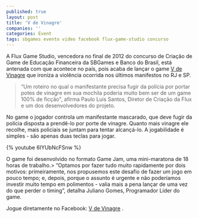 ```yaml
---
published: true
layout: post
title: 'V de Vinagre'
companies: ''
categories: Event
tags: sbgames evento video facebook flux-game-studio concurso
---
```


 
A Flux Game Studio, vencedora no final de 2012 do concurso de Cria&#231;&#227;o de Game de Educa&#231;&#227;o Financeira da SBGames e Banco do Brasil, est&#225; antenada com que acontece no pa&#237;s, pois acaba de lan&#231;ar o game <a href="https://apps.facebook.com/vdevinagre/" target="_blank">V de Vinagre</a>
 que ironiza a viol&#234;ncia ocorrida nos &#250;ltimos manifestos no RJ e SP.
 
> &#8220;Um roteiro no qual o manifestante precisa fugir da pol&#237;cia por portar potes de vinagre em sua mochila poderia muito bem ser de um game 100% de fic&#231;&#227;o&quot;, afirma Paulo Luis Santos, Diretor de Cria&#231;&#227;o da Flux e um dos desenvolvedores do projeto.
 

 
No game o jogador controla um manifestante mascarado, que deve fugir da pol&#237;cia disposta a prend&#234;-lo por porte de vinagre. Quanto mais vinagre ele recolhe, mais policiais se juntam para tentar alcan&#231;&#225;-lo. A jogabilidade &#233; simples - s&#227;o apenas duas teclas para jogar.
 
{% youtube 6IYUbNcFSnw %}
 
O game foi desenvolvido no formato Game Jam, uma mini-maratona de 18 horas de trabalho.>  &#8220;Optamos por fazer tudo muito rapidamente por dois motivos: primeiramente, nos propusemos este desafio de fazer um jogo em pouco tempo; e, depois, porque o assunto &#233; urgente e n&#227;o poder&#237;amos investir muito tempo em polimentos - valia mais a pena lan&#231;ar de uma vez do que perder o timing&#8221;, detalha Juliano Gomes, Programador L&#237;der do game. 
 
Jogue diretamente no Facebook: <a href="https://apps.facebook.com/vdevinagre/" target="_blank">V de Vinagre</a>
.
